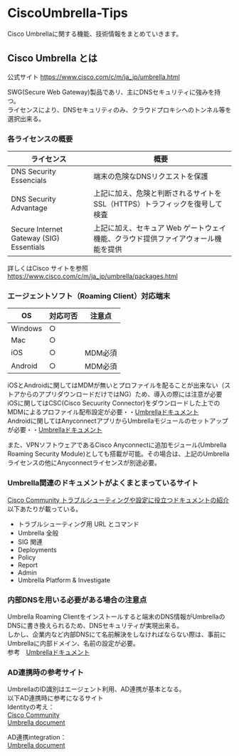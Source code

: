 # CiscoUmbrella-Tips
Cisco Umbrellaに関する機能、技術情報をまとめていきます。

## Cisco Umbrella とは

公式サイト  https://www.cisco.com/c/m/ja_jp/umbrella.html

SWG(Secure Web Gateway)製品であリ、主にDNSセキュリティに強みを持つ。  
ライセンスにより、DNSセキュリティのみ、クラウドプロキシへのトンネル等を選択出来る。

### 各ライセンスの概要

| ライセンス  | 概要  |  
| --------  | -------  |  
| DNS Security Essencials  | 端末の危険なDNSリクエストを保護  |
| DNS Security Advantage  | 上記に加え、危険と判断されるサイトをSSL（HTTPS）トラフィックを復号して検査  |
| Secure Internet Gateway (SIG) Essentials  | 上記に加え、セキュア Web ゲートウェイ機能、クラウド提供ファイアウォール機能を提供  |

詳しくはCisco サイトを参照　https://www.cisco.com/c/m/ja_jp/umbrella/packages.html

### エージェントソフト（Roaming Client）対応端末

| OS | 対応可否 | 注意点 |
| ------------- | ------------- | ------------- |
| Windows  | ○  |  |
| Mac  | ○  |  |
| iOS  | ○  | MDM必須  |
| Android  | ○  | MDM必須  |

iOSとAndroidに関してはMDMが無いとプロファイルを配ることが出来ない（ストアからのアプリダウンロードだけではNG）ため、導入の際には注意が必要  
iOSに関してはCSC(Cisco Secuurity Connector)をダウンロードした上でのMDMによるプロファイル配布設定が必要・・[Umbrellaドキュメント](https://docs.umbrella.com/deployment-umbrella/docs/cisco-security-connectorumbrella-%E3%82%BB%E3%83%83%E3%83%88%E3%82%A2%E3%83%83%E3%83%97-%E3%82%AC%E3%82%A4%E3%83%89)  
Androidに関してはAnyconnectアプリからUmbrellaモジュールのセットアップが必要・・[Umbrellaドキュメント](https://docs.umbrella.com/deployment-umbrella/docs/umbrella-module-for-anyconnect-android-os)  

また、VPNソフトウェアであるCisco Anyconnectに追加モジュール(Umbrella Roaming Security Module)としても搭載が可能。その場合は、上記のUmbrellaライセンスの他にAnyconnectライセンスが別途必要。

### Umbrella関連のドキュメントがよくまとまっているサイト

[Cisco Community トラブルシューティングや設定に役立つドキュメントの紹介](https://community.cisco.com/t5/%E3%82%BB%E3%82%AD%E3%83%A5%E3%83%AA%E3%83%86%E3%82%A3-%E3%83%89%E3%82%AD%E3%83%A5%E3%83%A1%E3%83%B3%E3%83%88/umbrella-%E3%83%88%E3%83%A9%E3%83%96%E3%83%AB%E3%82%B7%E3%83%A5%E3%83%BC%E3%83%86%E3%82%A3%E3%83%B3%E3%82%B0/ta-p/3792680#toc-hId--2142430532)  
以下あたりが載っている。
+ トラブルシューティング用 URL とコマンド
+ Umbrella 全般
+ SIG 関連
+ Deployments
+ Policy
+ Report
+ Admin
+ Umbrella Platform & Investigate

### 内部DNSを用いる必要がある場合の注意点

Umbrella Roaming Clientをインストールすると端末のDNS情報がUmbrellaのDNSに書き換えられるため、DNSセキュリティが実現出来る。  
しかし、企業内など内部DNSにて名前解決をしなければならない際は、事前にUmbrellaに内部ドメイン、名前の設定が必要。  
参考　[Umbrellaドキュメント](https://docs.umbrella.com/deployment-umbrella/docs/%E4%BB%98%E9%8C%B2-d%E5%86%85%E9%83%A8%E3%83%89%E3%83%A1%E3%82%A4%E3%83%B3)

### AD連携時の参考サイト

UmbrellaのID識別はエージェント利用、AD連携が基本となる。  
以下AD連携時に参考になるサイト  
Identityの考え：  
[Cisco Community](https://community.cisco.com/t5/%E3%82%BB%E3%82%AD%E3%83%A5%E3%83%AA%E3%83%86%E3%82%A3-%E3%83%89%E3%82%AD%E3%83%A5%E3%83%A1%E3%83%B3%E3%83%88/umbrella-roaming-client-%E3%81%AE-identity-support-%E3%81%AE%E7%B4%B9%E4%BB%8B/ta-p/3299217)  
[Umbrella document](https://docs.umbrella.com/deployment-umbrella/docs/identity-support-for-the-roaming-client)  

AD連携integration：  
[Umbrella document](https://docs.umbrella.com/deployment-umbrella/docs/1-ad-integration-setup-overview)

